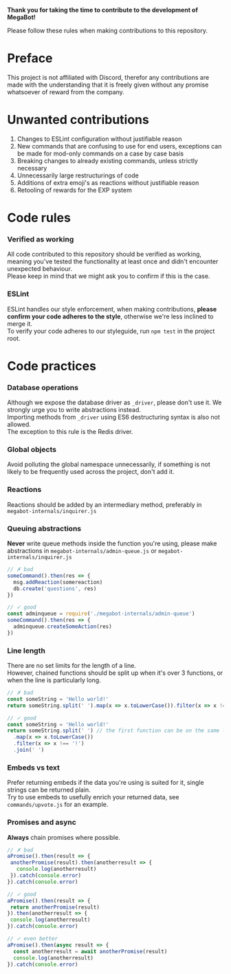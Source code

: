 **Thank you for taking the time to contribute to the development of MegaBot!**

Please follow these rules when making contributions to this repository.

# Preface
This project is not affiliated with Discord, therefor any contributions are made with the understanding that it is freely given without any promise whatsoever of reward from the company.

# Unwanted contributions

1. Changes to ESLint configuration without justifiable reason
2. New commands that are confusing to use for end users, exceptions can be made for mod-only commands on a case by case basis
3. Breaking changes to already existing commands, unless strictly necessary 
4. Unnecessarily large restructurings of code
5. Additions of extra emoji's as reactions without justifiable reason
6. Retooling of rewards for the EXP system

# Code rules

### Verified as working

All code contributed to this repository should be verified as working, meaning you've tested the functionality at least once and didn't encounter unexpected behaviour.   
Please keep in mind that we might ask you to confirm if this is the case.

### ESLint

ESLint handles our style enforcement, when making contributions, **please confirm your code adheres to the style**, otherwise we're less inclined to merge it.   
To verify your code adheres to our styleguide, run `npm test` in the project root.

# Code practices

### Database operations

Although we expose the database driver as `_driver`, please don't use it. We strongly urge you to write abstractions instead.    
Importing methods from `_driver` using ES6 destructuring syntax is also not allowed.    
The exception to this rule is the Redis driver.

### Global objects

Avoid polluting the global namespace unnecessarily, if something is not likely to be frequently used across the project, don't add it.   

### Reactions
Reactions should be added by an intermediary method, preferably in `megabot-internals/inquirer.js`

### Queuing abstractions
**Never** write queue methods inside the function you're using, please make abstractions in `megabot-internals/admin-queue.js` or `megabot-internals/inquirer.js`

```js
// ✗ bad
someCommand().then(res => {
  msg.addReaction(somereaction)
  db.create('questions', res)
})
```

```js
// ✓ good
const adminqueue = require('./megabot-internals/admin-queue')
someCommand().then(res => {
  adminqueue.createSomeAction(res)
})
```

### Line length

There are no set limits for the length of a line.  
However, chained functions should be split up when it's over 3 functions, or when the line is particularly long.

```js
// ✗ bad
const someString = 'Hello world!'
return someString.split(' ').map(x => x.toLowerCase()).filter(x => x !== '!').join(' ')
```

```js
// ✓ good
const someString = 'Hello world!'
return someString.split(' ') // the first function can be on the same line
  .map(x => x.toLowerCase())
  .filter(x => x !== '!')
  .join(' ')
```

### Embeds vs text

Prefer returning embeds if the data you're using is suited for it, single strings can be returned plain.    
Try to use embeds to usefully enrich your returned data, see `commands/upvote.js` for an example.    

### Promises and async

**Always** chain promises where possible.   

```js
// ✗ bad
aPromise().then(result => {
 anotherPromise(result).then(anotherresult => {
   console.log(anotherresult)
 }).catch(console.error)
}).catch(console.error)
```

```js
// ✓ good
aPromise().then(result => {
 return anotherPromise(result)
}).then(anotherresult => {
 console.log(anotherresult)
}).catch(console.error)
```

```js
// ✓ even better
aPromise().then(async result => {
  const anotherresult = await anotherPromise(result)
  console.log(anotherresult)
}).catch(console.error)
```
